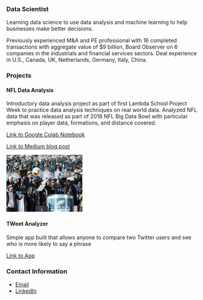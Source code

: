 ### Data Scientist

Learning data science to use data analysis and machine learning to help businesses make better decisions. 

Previously experienced M&A and PE professional with 16 completed transactions with aggregate value of $9 billion, Board Observer on 6 companies in the industrials and financial services sectors. Deal experience in U.S., Canada, UK, Netherlands, Germany, Italy, China.

### Projects

#### NFL Data Analysis
Introductory data analysis project as part of first Lambda School Project Week to practice data analysis techniques on real world data. Analyzed NFL data that was released as part of 2018 NFL Big Data Bowl with particular emphasis on player data, formations, and distance covered.

[Link to Google Colab Notebook](https://colab.research.google.com/drive/1KWuLlPBB006ophNmxS79rZvOevMR8k8v)

[Link to Medium blog post](https://medium.com/@donwang_7589/introductory-analysis-of-nfl-big-data-bowl-information-efb4b46c4d9a)

<img src="Eagles Champion.jpg" height = "150">


#### TWeet Analyzer
Simple app built that allows anyone to compare two Twitter users and see who is more likely to say a phrase

[Link to App](https://donw385-twitoff.herokuapp.com/)


### Contact Information
- [Email](mailto:donw385@gmail.com)
- [LinkedIn](https://www.linkedin.com/in/dongweiwang/)
